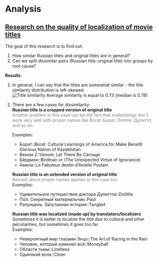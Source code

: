 # Analysis

## [Research on the quality of localization of movie titles](https://github.com/Extremesarova/movie_reviews/blob/main/shows_analysis_notebooks/1_title_localization_analysis/movie_title_translation.ipynb)  

The goal of this research is to find out:

1) How similar Russian titles and original titles are in general?
2) Can we split dissimilar pairs (Russian title::original title) into groups by root cause?

**Results**:

1) In general, I can say that the titles are somewhat similar - the title similarity distribution is left-skewed.  
![Title similarity](../../../../static/title_similarity.png "Title similarity")
Average similarity is equal to 0.73 (median is 0.78)
1) There are a few cases for dissimilarity:  
    **Russian title is a cropped version of original title**  
    <span style="color:grey">Another problem in this case can be the fact that embeddings don't work very well with proper names like Borat::Борат, Dolittle::Дулиттл, and so on.</span>

    Examples:

    * Борат::Borat: Cultural Learnings of America for Make Benefit Glorious Nation of Kazakhstan
    * Веном 2::Venom: Let There Be Carnage
    * Бёрдмэн::Birdman or (The Unexpected Virtue of Ignorance)
    * Амели::Le Fabuleux destin d'Amélie Poulain

    **Russian title is an extended version of original title**  
    <span style="color:grey">Remark about proper names applies to this case too.</span>  
    Examples:
    * Удивительное путешествие доктора Дулиттла::Dolittle
    * Пол: Секретный материальчик::Paul
    * Рапунцель: Запутанная история::Tangled

    **Russian title was localized (made up) by translators/localizers**  
    Sometimes it is better to localize the title due to cultural and other peculiarities, but sometimes it goes too far.  
    Examples:
    * Невероятный мир глазами Энцо::The Art of Racing in the Rain
    * Человек, который изменил всё::Moneyball
    * Области тьмы::Limitless
    * Одинокий волк::Clean
